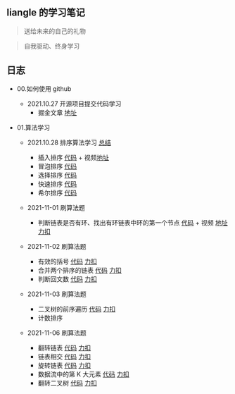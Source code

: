 ## liangle 的学习笔记

> 送给未来的自己的礼物

> 自我驱动、终身学习

## 日志

- 00.如何使用 github

  - 2021.10.27 开源项目提交代码学习
    - 掘金文章 [地址](https://juejin.cn/post/7025879447307829284/)

- 01.算法学习

  - 2021.10.28 排序算法学习 [总结](https://github.com/liangle/liangle-frontend-studybook/tree/master/algorithm/README.md)

    - 插入排序 [代码](https://github.com/liangle/liangle-frontend-studybook/tree/master/algorithm/00.w01-insertion-sort.js) + 视频[地址](https://www.bilibili.com/video/BV14r4y1C7q5)
    - 冒泡排序 [代码](https://github.com/liangle/liangle-frontend-studybook/tree/master/algorithm/01.bubble-sort.js)
    - 选择排序 [代码](https://github.com/liangle/liangle-frontend-studybook/tree/master/algorithm/02.w1-selection-sort.js)
    - 快速排序 [代码](https://github.com/liangle/liangle-frontend-studybook/tree/master/algorithm/03.w1-quick-sort.js)
    - 希尔排序 [代码](https://github.com/liangle/liangle-frontend-studybook/tree/master/algorithm/04.w1-shell-sort.js)

  - 2021-11-01 刷算法题

    - 判断链表是否有环、找出有环链表中环的第一个节点 [代码](https://github.com/liangle/liangle-frontend-studybook/tree/master/algorithm/06.w02-[141-142]-cycle.js) + 视频 [地址](https://www.bilibili.com/video/BV1kf4y1u7oA/) [力扣](https://leetcode-cn.com/problems/linked-list-cycle-ii/)

  - 2021-11-02 刷算法题

    - 有效的括号 [代码](https://github.com/liangle/liangle-frontend-studybook/tree/master/algorithm/07.w02-[20]-valid-string.js) [力扣](https://leetcode-cn.com/problems/valid-parentheses/)
    - 合并两个排序的链表 [代码](https://github.com/liangle/liangle-frontend-studybook/tree/master/algorithm/08.w02-[21]-merge-list.js) [力扣](https://leetcode-cn.com/problems/merge-two-sorted-lists/)
    - 判断回文数 [代码](https://github.com/liangle/liangle-frontend-studybook/tree/master/algorithm/09.w02-[9]-is-palindrome.js) [力扣](https://leetcode-cn.com/problems/palindrome-number/)

  - 2021-11-03 刷算法题

    - 二叉树的前序遍历 [代码](https://github.com/liangle/liangle-frontend-studybook/tree/master/algorithm/10.w02-[144]-binary-tree-traversal.js) [力扣](https://leetcode-cn.com/problems/binary-tree-preorder-traversal/)
    - 计数排序

  - 2021-11-06 刷算法题
    - 翻转链表 [代码](https://github.com/liangle/liangle-frontend-studybook/tree/master/algorithm/11.w02-[024]-reverseList.js) [力扣](https://leetcode-cn.com/problems/UHnkqh)
    - 链表相交 [代码](https://github.com/liangle/liangle-frontend-studybook/tree/master/algorithm/12.w02-[02.07]-get-intersection-node.js) [力扣](https://leetcode-cn.com/problems/intersection-of-two-linked-lists-lcci)
    - 旋转链表 [代码](https://github.com/liangle/liangle-frontend-studybook/tree/master/algorithm/13.w02-[61]-rotate-right.js) [力扣](https://leetcode-cn.com/problems/rotate-list/)
    - 数据流中的第 K 大元素 [代码](https://github.com/liangle/liangle-frontend-studybook/tree/master/algorithm/14.w02-[703]-kth-largest.js) [力扣](https://leetcode-cn.com/problems/kth-largest-element-in-a-stream)
    - 翻转二叉树 [代码](https://github.com/liangle/liangle-frontend-studybook/tree/master/algorithm/15.w02-[226]-invert-tree.js) [力扣](https://leetcode-cn.com/problems/invert-binary-tree/)

